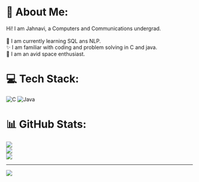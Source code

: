 # 💫 About Me:
Hi! I am Jahnavi, a Computers and Communications undergrad.<br><br>🧐 I am currently learning SQL ans NLP.<br>✨ I am familiar with coding and problem solving in C and java.<br>🚀 I am an avid space enthusiast.


# 💻 Tech Stack:
![C](https://img.shields.io/badge/c-%2300599C.svg?style=for-the-badge&logo=c&logoColor=white) ![Java](https://img.shields.io/badge/java-%23ED8B00.svg?style=for-the-badge&logo=openjdk&logoColor=white)
# 📊 GitHub Stats:
![](https://github-readme-stats.vercel.app/api?username=cygnus06&theme=radical&hide_border=false&include_all_commits=false&count_private=false)<br/>
![](https://github-readme-streak-stats.herokuapp.com/?user=cygnus06&theme=radical&hide_border=false)<br/>
![](https://github-readme-stats.vercel.app/api/top-langs/?username=cygnus06&theme=radical&hide_border=false&include_all_commits=false&count_private=false&layout=compact)

---
[![](https://visitcount.itsvg.in/api?id=cygnus06&icon=0&color=0)](https://visitcount.itsvg.in)

<!-- Proudly created with GPRM ( https://gprm.itsvg.in ) -->
